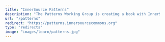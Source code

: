 ```yaml
---
title: "InnerSource Patterns"
description: "The Patterns Working Group is creating a book with InnerSource Patterns - best practices codified in a specific format easy to understand and reuse. It is one of our most popular learning resources and is where you will find the ideas about how to kick-start or scale your InnerSource practice."
url: "/patterns"
redirect: "https://patterns.innersourcecommons.org"
type: "redirects"
image: "images/learn/patterns.jpg"
---
```


